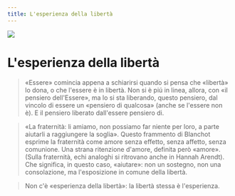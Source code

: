 ```yaml
---
title: L'esperienza della libertà
---
```


![](https://images-na.ssl-images-amazon.com/images/S/compressed.photo.goodreads.com/books/1386577547i/10453181.jpg)

# L'esperienza della libertà

> «Essere» comincia appena a schiarirsi quando si pensa che «libertà» lo dona, o che l'essere è in libertà. Non si è piú in linea, allora, con «il pensiero dell'Essere», ma lo si sta liberando, questo pensiero, dal vincolo di essere un «pensiero di qualcosa» (anche se l'essere non è). E il pensiero liberato dall'essere pensiero di.

> «La fraternità: li amiamo, non possiamo far niente per loro, a parte aiutarli a raggiungere la soglia». Questo frammento di Blanchot esprime la fraternità come amore senza effetto, senza affetto, senza comunione. Una strana ritenzione d'amore, definita però «amore». (Sulla fraternità, echi analoghi si ritrovano anche in Hannah Arendt). Che significa, in questo caso, «aiutare»: non un sostegno, non una consolazione, ma l'esposizione in comune della libertà.

> Non c'è «esperienza della libertà»: la libertà stessa è l'esperienza.

